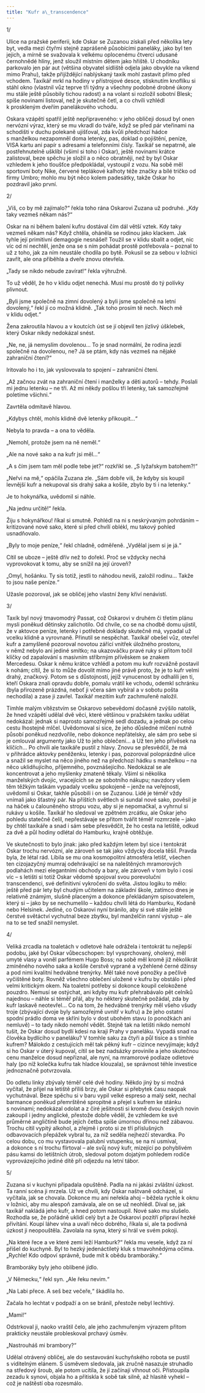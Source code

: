 ```yaml
---
title: "Kufr a\_transcendence"
---
```


1/

Ulice na pražské periferii, kde Oskar se Zuzanou získali před několika lety byt, vedla mezi čtyřmi stejně zaprášeně působícími paneláky, jako byl ten jejich, a mírně se svažovala k velkému oplocenému čtverci udusané černohnědé hlíny, jenž sloužil místním dětem jako hřiště. U chodníku parkovalo jen pár aut (většina obyvatel sídliště odjela jako obvykle na víkend mimo Prahu), takže přijíždějící nablýskaný taxík mohl zastavit přímo před vchodem. Taxíkář mrkl na hodiny v přístrojové desce, stisknutím knoflíku si stáhl okno (vlastnil vůz teprve tři týdny a všechny podobné drobné úkony mu stále ještě působily tichou radost) a na volant si rozložil sobotní Blesk; spíše novinami listoval, než je skutečně četl, a co chvíli vzhlédl k proskleným dveřím panelákového vchodu.

Oskara vzápětí spatřil ještě nepřipraveného: v jeho obličeji dosud byl onen nervózní výraz, který se mu vkradl do tváře, když se před pár vteřinami na schodišti v duchu polekaně ujišťoval, zda kvůli předchozí hádce s manželkou nezapomněl doma letenky, pas, doklad o pojištění, peníze, VISA kartu ani papír s adresami a telefonními čísly. Taxíkář se nepatrně, ale postřehnutelně ušklíbl (všiml si toho i Oskar), ještě novinami krátce zalistoval, beze spěchu je složil a o něco obratněji, než by byl Oskar vzhledem k jeho tloušťce předpokládal, vystoupil z vozu. Na sobě měl sportovní boty Nike, červené teplákové kalhoty téže značky a bílé tričko od firmy Umbro; mohlo mu být něco kolem padesátky, takže Oskar ho pozdravil jako první.

2/

„Víš, co by mě zajímalo?“ řekla toho rána Oskarovi Zuzana už podruhé. „Kdy taky vezmeš někam nás?“

Oskar na ni během balení kufru dostával čím dál větší vztek. Kdy taky vezmeš někam nás? Když chtěla, oháněla se rodinou jako klackem. Jak tyhle její primitivní demagogie nesnášel! Toužil se v klidu sbalit a odjet, nic víc od ní nechtěl, jenže ona se s ním pohádat prostě potřebovala – poznal to už z toho, jak za ním neustále chodila po bytě. Pokusil se za sebou v ložnici zavřít, ale ona přiběhla a dveře znovu otevřela.

„Tady se nikdo nebude zavírat!“ řekla výhružně.

To už věděl, že ho v klidu odjet nenechá. Musí mu prostě do tý polívky plivnout.

„Byli jsme společně na zimní dovolený a byli jsme společně na letní dovolený,“ řekl jí co možná klidně. „Tak toho prosím tě nech. Nech mě v klidu odjet.“

Žena zakroutila hlavou a v koutcích úst se jí objevil ten jízlivý úšklebek, který Oskar nikdy nedokázal snést.

„Ne, ne, já nemyslím dovolenou… To je snad normální, že rodina jezdí společně na dovolenou, ne? Já se ptám, kdy nás vezmeš na nějaké zahraniční čtení?“

Iritovalo ho i to, jak vyslovovala to spojení – zahraniční čtení.

„Až začnou zvát na zahraniční čtení i manželky a děti autorů – tehdy. Poslali mi jednu letenku – ne tři. Až mi někdy pošlou tři letenky, tak samozřejmě poletíme všichni.“

Zavrtěla odmítavě hlavou.

„Kdybys chtěl, mohls klidně dvě letenky přikoupit…“

Nebyla to pravda – a ona to věděla.

„Nemohl, protože jsem na ně neměl.“

„Ale na nové sako a na kufr jsi měl…“

„A s čím jsem tam měl podle tebe jet?“ rozkřikl se. „S lyžařskym batohem?!“

„Neřvi na mě,“ opáčila Zuzana zle. „Sám dobře víš, že kdyby sis koupil levnější kufr a nekupoval sis drahý saka a košile, zbylo by ti i na letenky.“

Je to hokynářka, uvědomil si náhle.

„Na jednu určitě!“ řekla.

Žiju s hokynářkou! říkal si smutně. Pohlédl na ni s neskrývaným pohrdáním – kritizované nové sako, které si před chvílí oblékl, mu takový pohled usnadňovalo.

„Byly to moje peníze,“ řekl chladně, odměřeně. „Vydělal jsem si je já.“

Cítil se uboze – ještě dřív než to dořekl. Proč se vždycky nechá vyprovokovat k tomu, aby se snížil na její úroveň?

„Omyl, hošánku. Ty sis totiž, jestli to náhodou nevíš, založil rodinu… Takže to jsou naše peníze.“

Užasle pozoroval, jak se obličej jeho vlastní ženy křiví nenávistí.

3/

Taxík byl nový tmavomodrý Passat, což Oskarovi v druhém či třetím plánu mysli poněkud dětinsky zalichotilo. Od chvíle, co se na chodbě domu ujistil, že v aktovce peníze, letenky i potřebné doklady skutečně má, vypadal už vcelku klidně a vyrovnaně. Přinutil se nespěchat. Taxíkář obešel vůz, otevřel kufr a zamyšleně pozoroval novotou zářící vnitřek úložného prostoru, v němž nebylo ani jediné smítko; na ukazováčku pravé ruky si přitom točil klíčky od zapalování s masivním stříbrným přívěskem se znakem Mercedesu. Oskar k němu krátce vzhlédl a potom mu kufr rozvážně postavil k nohám; cítil, že si to může dovolit mimo jiné právě proto, že je to kufr velmi drahý, značkový. Potom se s důstojností, jejíž vynucenost by odhalili jen ti, kteří Oskara znali opravdu dobře, pomalu vrátil ke vchodu, odemkl schránku (byla přirozeně prázdná, neboť ji včera sám vybíral a v sobotu pošta nechodila) a zase ji zavřel. Taxíkář mezitím kufr zachmuřeně naložil.

Tímhle malým vítězstvím se Oskarovo sebevědomí dočasně zvýšilo natolik, že hned vzápětí udělal dvě věci, které většinou v pražském taxíku udělat nedokázal: jednak si naprosto samozřejmě sedl dozadu, a jednak po celou cestu lhostejně mlčel. Uvědomoval si sice, že jeho důsledné mlčení nutně působí poněkud nezdvořile, nebo dokonce nepřátelsky, ale sám pro sebe si je omlouval argumenty jako Už to jeho oblečení… a Už ten jeho přívěsek na klíčích… Po chvíli ale taxíkáře pustil z hlavy. Znovu se přesvědčil, že má v přihrádce aktovky peněženku, letenky i pas, pozoroval poloprázdné ulice a snažil se myslet na něco jiného než na předchozí hádku s manželkou – na něco uklidňujícího, příjemného, povznášejícího. Nedokázal se ale koncentrovat a jeho myšlenky zmateně těkaly. Všiml si několika manželských dvojic, vracejících se ze sobotního nákupu; navzdory všem těm těžkým taškám vypadaly vcelku spokojeně – jenže na veřejnosti, uvědomil si Oskar, takhle působili i on se Zuzanou. Lidé je téměř vždy vnímali jako šťastný pár. Na příštích světlech si sundal nové sako, pověsil je na háček u čalouněného stropu vozu, aby si je nepomačkal, a vyhrnul si rukávy u košile. Taxíkář ho sledoval ve zpětném zrcátku, ale Oskar jeho pohledu statečně čelil, nepřestávaje se přitom tvářit téměř rozmrzele – jako by chtěl taxíkáře a snad i sám sebe přesvědčit, že ho cesta na letiště, odkud za dvě a půl hodiny odlétal do Hamburku, krajně obtěžuje.

Ve skutečnosti to bylo jinak: jako před každým letem byl sice i tentokrát Oskar trochu nervózní, ale zároveň se tak jako vždycky docela těšil. Pravda byla, že létal rád. Líbila se mu ona kosmopolitní atmosféra letišť, všechen ten cizojazyčný mumraj odehrávající se na naleštěných mramorových podlahách mezi elegantními obchody a bary, ale zároveň v tom bylo i cosi víc – s letišti si totiž Oskar vědomě spojoval svou porevoluční transcendenci, své definitivní vykročení do světa. Jistou logiku to mělo: ještě před pár lety byl chudým učitelem na základní škole, zatímco dnes je relativně známým, slušně placeným a dokonce překládaným spisovatelem, který si – jako by se nechumelilo – každou chvíli létá do Hamburku, Kodaně nebo Helsinek. Jediné, co Oskarovi nyní bránilo, aby si své stále ještě čerstvé světáctví vychutnal beze zbytku, byl manželčin ranní výstup – ale na to se teď snažil nemyslet.

4/

Veliká zrcadla na toaletách v odletové hale odrážela i tentokrát tu nejlepší podobu, jaké byl Oskar vůbecschopen: byl vysprchovaný, oholený, měl umyté vlasy a voněl parfémem Hugo Boss; na sobě měl kromě již několikrát zmíněného nového saka a košile čerstvě vyprané a vyžehlené černé džínsy a pod nimi kvalitní hedvábné trenýrky. Měl také nové ponožky a pečlivě vyčištěné boty. Rovněž všechno oblečení uložené v kufru by obstálo i před velmi kritickým okem. Na toaletní potřeby si dokonce koupil celokožené pouzdro. Nemusí se ostýchat, ani kdyby mu kufr přehrabávalo pět celníků najednou – náhle si téměř přál, aby ho některý skutečně požádal, zda by kufr laskavě neotevřel… Co na tom, že hedvábné trenýrky měl všeho všudy troje (zbývající dvoje byly samozřejmě uvnitř v kufru) a že jeho ostatní spodní prádlo doma ve skříni bylo v dost ubohém stavu (o ponožkách ani nemluvě) – to tady nikdo nemohl vědět. Stejně tak na letišti nikdo nemohl tušit, že Oskar dosud bydlí kdesi na kraji Prahy v paneláku. Vypadá snad na člověka bydlícího v paneláku? V tomhle saku za čtyři a půl tisíce a s tímhle kufrem? Málokdo z cestujících měl tak pěkný kufr – cizince nevyjímaje; když si ho Oskar v úterý kupoval, cítil se bez nadsázky provinile a jeho skutečnou cenu manželce dosud nepřiznal, ale nyní, na mramorové podlaze odletové haly (po níž kolečka kufru tak hladce klouzala), se správnost téhle investice jednoznačně potvrzovala.

Do odletu linky zbývaly téměř celé dvě hodiny. Někdo jiný by si možná vyčítal, že přijel na letiště příliš brzy, ale Oskar si přebytek času naopak vychutnával. Beze spěchu si v baru vypil velké espreso a malý sekt, nechal barmance poněkud přemrštěné spropitné a přejel s kufrem ke stánku s novinami; nedokázal odolat a z čiré ješitnosti si kromě dvou českých novin zakoupil i jedny anglické, přestože dobře věděl, že vzhledem ke své průměrné angličtině bude jejich četba spíše úmornou dřinou než zábavou. Trochu cítil vypitý alkohol, a zřejmě i proto si ze tří příslušných odbavovacích přepážek vybral tu, za níž seděla nejhezčí stevardka. Po celou dobu, co mu vystavovala palubní vstupenku, se na ni usmíval, a dokonce s ní trochu flirtoval – ale svůj nový kufr, mizející po pohyblivém pásu kamsi do letištních útrob, sledoval potom dojatým pohledem rodiče vyprovázejícího jediné dítě při odjezdu na letní tábor.

5/

Zuzana si v kuchyni připadala opuštěně. Padla na ni jakási zvláštní úzkost. Ta ranní scéna ji mrzela. Už ve chvíli, kdy Oskar naštvaně odcházel, si vyčítala, jak se chovala. Dokonce mu ani neřekla ahoj – běžela rychle k oknu v ložnici, aby mu alespoň zamávala, ale on se už neohlédl. Díval se, jak taxíkář nakládá jeho kufr, a hned potom nastoupil. Nové sako mu slušelo. Rozhodla se, že pořádně uklidí celý byt a že Oskarovi pozítří připraví hezké přivítání. Koupí láhev vína a uvaří něco dobrého, říkala si, ale ta podivná úzkost ji neopouštěla. Zavolala na syna, který si hrál ve svém pokoji.

„Na které řece a ve které zemi leží Hamburk?“ řekla mu vesele, když za ní přišel do kuchyně. Byl to hezký jedenáctiletý kluk s tmavohnědýma očima. „Rychle! Kdo odpoví správně, bude mít k obědu bramboráky.“

Bramboráky byly jeho oblíbené jídlo.

„V Německu,“ řekl syn. „Ale řeku nevim.“

„Na Labi přece. A seš bez večeře,“ škádlila ho.

Začala ho lechtat v podpaží a on se bránil, přestože nebyl lechtivý.

„Mami!“

Odstrkoval ji, naoko vraštil čelo, ale jeho zachmuřeným výrazem přitom prakticky neustále probleskoval prchavý úsměv.

„Nastrouháš mi brambory?“

Udělal otrávený obličej, ale do sestavování kuchyňského robota se pustil s viditelným elánem. S úsměvem sledovala, jak zručně nasazuje struhadlo na středový šroub, ale potom ucítila, že jí začínají vlhnout oči. Přistoupila zezadu k synovi, objala ho a přitiskla k sobě tak silně, až hlasitě vyhekl – což je naštěstí oba rozesmálo.
